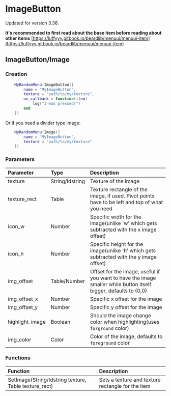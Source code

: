 # ImageButton

Updated for version 3.36.

**It's recommended to first read about the base item before reading about other items** [https://luffyyy.gitbook.io/beardlib/menuui/menuui-item](https://luffyyy.gitbook.io/beardlib/menuui/menuui-item)

## ImageButton/Image

### Creation

```lua
    MyRandomMenu:ImageButton({
        name = "MyImageButton",
        texture = "path/to/my/texture",
        on_callback = function(item)
            log("I was pressed!")
        end
    })
```

Or if you need a divider type image:

```lua
    MyRandomMenu:Image({
        name = "MyImageButton",
        texture = "path/to/my/texture"
    })
```

### Parameters

| Parameter | Type | Description |
| :--- | :--- | :--- |
| texture  |String/Idstring | Texture of the image | 
| texture\_rect | Table |Texture rectangle of the image, if used. Pivot points have to be left and top of what you need | 
|icon\_w|Number|Specific width for the image\(unlike 'w' which gets subtracted with the x image offset\)| 
|icon\_h|Number|Specific height for the image\(unlike 'h' which gets subtracted with the y image offset\)| 
|img\_offset|Table/Number|Offset for the image, useful if you want to have the image smaller while button itself bigger, defaults to {0,0}| 
|img\_offset\_x|Number|Specific x offset for the image| 
|img\_offset\_y|Number|Specific y offset for the image| 
|highlight\_image|Boolean|Should the image change color when highlighting\(uses `forground` color\)| 
|img\_color|Color|Color of the image, defaults to `foreground` color|

### Functions

| Function | Description |
| :--- | :--- |
SetImage\(String/Idstring texture, Table texture\_rect\) |Sets a texture and texture rectangle for the item |

